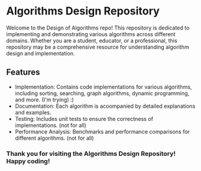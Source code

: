 # Algorithms Design Repository

Welcome to the Design of Algorithms repo!
This repository is dedicated to implementing and demonstrating various algorithms across
different domains. Whether you are a student, educator, or a professional, this repository
may be a comprehensive resource for understanding algorithm design and implementation.

## Features
- Implementation: Contains code implementations for various algorithms, including sorting, searching, graph algorithms, dynamic programming, and more. (I'm trying) :)
- Documentation: Each algorithm is acoompanied by detailed explanations and examples.
- Testing: Includes unit tests to ensure the correctness of implementations. (not for all)
- Performance Analysis: Benchmarks and performance comparisons for different algorithms. (not for all)

### Thank you for visiting the Algorithms Design Repository! Happy coding!
